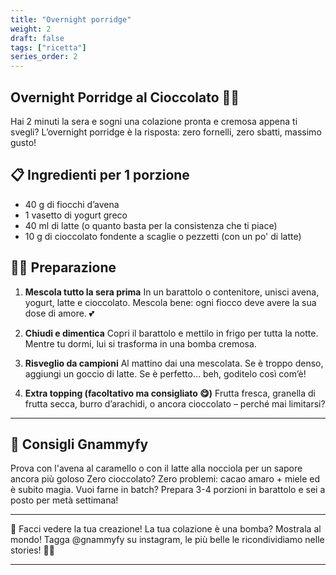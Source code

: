 ```yaml
---
title: "Overnight porridge"
weight: 2
draft: false
tags: ["ricetta"]
series_order: 2
---
```

## Overnight Porridge al Cioccolato 🍫🌙
Hai 2 minuti la sera e sogni una colazione pronta e cremosa appena ti svegli?
L’overnight porridge è la risposta: zero fornelli, zero sbatti, massimo gusto!

## 📋 Ingredienti per 1 porzione
- 40 g di fiocchi d’avena<br>
- 1 vasetto di yogurt greco<br>
- 40 ml di latte (o quanto basta per la consistenza che ti piace)<br>
- 10 g di cioccolato fondente a scaglie o pezzetti (con un po' di latte)

## 👩‍🍳 Preparazione
1. **Mescola tutto la sera prima**
In un barattolo o contenitore, unisci avena, yogurt, latte e cioccolato. Mescola bene: ogni fiocco deve avere la sua dose di amore. 💕

2. **Chiudi e dimentica**
Copri il barattolo e mettilo in frigo per tutta la notte. Mentre tu dormi, lui si trasforma in una bomba cremosa.

3. **Risveglio da campioni**
Al mattino dai una mescolata. Se è troppo denso, aggiungi un goccio di latte. Se è perfetto… beh, goditelo così com’è!

4. **Extra topping (facoltativo ma consigliato 😋)**
Frutta fresca, granella di frutta secca, burro d’arachidi, o ancora cioccolato – perché mai limitarsi?


---

## 🍴 Consigli Gnammyfy
Prova con l'avena al caramello o con il latte alla nocciola per un sapore ancora più goloso
Zero cioccolato? Zero problemi: cacao amaro + miele ed è subito magia.
Vuoi farne in batch? Prepara 3-4 porzioni in barattolo e sei a posto per metà settimana!

---

📸 Facci vedere la tua creazione!
La tua colazione è una bomba? Mostrala al mondo! Tagga @gnammyfy su instagram, le più belle le ricondividiamo nelle stories! 💜✨

---

